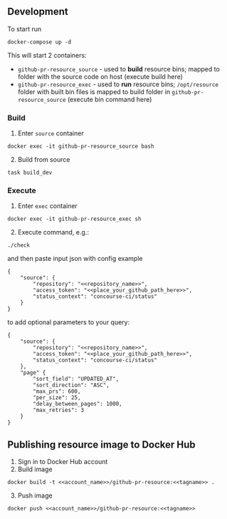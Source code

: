 ## Development

To start run
```
docker-compose up -d
```
This will start 2 containers:
- `github-pr-resource_source` - used to **build** resource bins; mapped to folder with the source code on host (execute build here)
- `github-pr-resource_exec` - used to **run** resource bins; `/opt/resource` folder with built bin files is mapped to build folder in `github-pr-resource_source` (execute bin command here)

### Build
1. Enter `source` container
```
docker exec -it github-pr-resource_source bash
```
2. Build from source
```
task build_dev
```

### Execute
1. Enter `exec` container
```
docker exec -it github-pr-resource_exec sh
```
2. Execute command, e.g.:
```
./check
```
and then paste input json with config
example
```
{
    "source": {
        "repository": "<<repository_name>>",
        "access_token": "<<place_your_github_path_here>>",
        "status_context": "concourse-ci/status"
    }
}
```

to add optional parameters to your query:
```
{
    "source": {
        "repository": "<<repository_name>>",
        "access_token": "<<place_your_github_path_here>>",
        "status_context": "concourse-ci/status"
    },
    "page" {
        "sort_field": "UPDATED_AT",
        "sort_direction": "ASC",
        "max_prs": 600,
        "per_size": 25,
        "delay_between_pages": 1000,
        "max_retries": 3
    }
}
```


## Publishing resource image to Docker Hub


1. Sign in to Docker Hub account
2. Build image
```
docker build -t <<account_name>>/github-pr-resource:<<tagname>> .
```
3. Push image
```
docker push <<account_name>>/github-pr-resource:<<tagname>>
```
